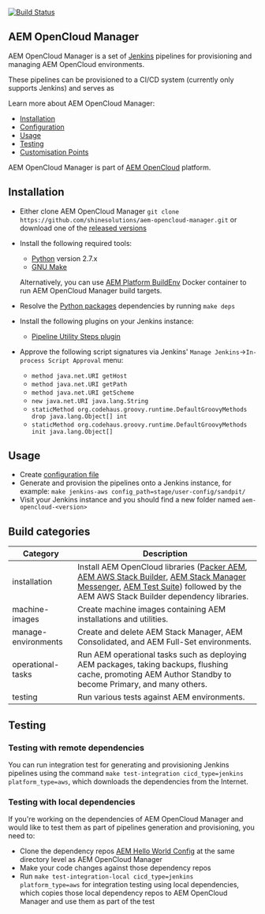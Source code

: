 [![Build Status](https://img.shields.io/travis/shinesolutions/aem-opencloud-manager.svg)](http://travis-ci.org/shinesolutions/aem-opencloud-manager)

AEM OpenCloud Manager
---------------------

AEM OpenCloud Manager is a set of [Jenkins](https://jenkins.io/) pipelines for provisioning and managing AEM OpenCloud environments.

These pipelines can be provisioned to a CI/CD system (currently only supports Jenkins) and serves as

Learn more about AEM OpenCloud Manager:

* [Installation](https://github.com/shinesolutions/aem-opencloud-manager#installation)
* [Configuration](https://github.com/shinesolutions/aem-opencloud-manager/blob/master/docs/configuration.md)
* [Usage](https://github.com/shinesolutions/aem-opencloud-manager#usage)
* [Testing](https://github.com/shinesolutions/aem-opencloud-manager#testing)
* [Customisation Points](https://github.com/shinesolutions/aem-opencloud-manager/blob/master/docs/customisation-points.md)

AEM OpenCloud Manager is part of [AEM OpenCloud](https://aemopencloud.io) platform.

Installation
------------

- Either clone AEM OpenCloud Manager `git clone https://github.com/shinesolutions/aem-opencloud-manager.git` or download one of the [released versions](https://github.com/shinesolutions/aem-opencloud-manager/releases)
- Install the following required tools:
  * [Python](https://www.python.org/downloads/) version 2.7.x
  * [GNU Make](https://www.gnu.org/software/make/)<br/>

  Alternatively, you can use [AEM Platform BuildEnv](https://github.com/shinesolutions/aem-platform-buildenv) Docker container to run AEM OpenCloud Manager build targets.
- Resolve the [Python packages](https://github.com/shinesolutions/aem-opencloud-manager/blob/master/requirements.txt) dependencies by running `make deps`
- Install the following plugins on your Jenkins instance:
  * [Pipeline Utility Steps plugin](https://plugins.jenkins.io/pipeline-utility-steps)
- Approve the following script signatures via Jenkins' `Manage Jenkins`->`In-process Script Approval` menu:
  * `method java.net.URI getHost`
  * `method java.net.URI getPath`
  * `method java.net.URI getScheme`
  * `new java.net.URI java.lang.String`
  * `staticMethod org.codehaus.groovy.runtime.DefaultGroovyMethods drop java.lang.Object[] int`
  * `staticMethod org.codehaus.groovy.runtime.DefaultGroovyMethods init java.lang.Object[]`

Usage
-----

- Create [configuration file](https://github.com/shinesolutions/aem-opencloud-manager/blob/master/docs/configuration.md)
- Generate and provision the pipelines onto a Jenkins instance, for example: `make jenkins-aws config_path=stage/user-config/sandpit/`
- Visit your Jenkins instance and you should find a new folder named `aem-opencloud-<version>`

Build categories
----------------

| Category | Description |
|----------|-------------|
| installation | Install AEM OpenCloud libraries ([Packer AEM](https://github.com/shinesolutions/packer-aem), [AEM AWS Stack Builder](https://github.com/shinesolutions/aem-aws-stack-builder), [AEM Stack Manager Messenger](https://github.com/shinesolutions/aem-stack-manager-messenger), [AEM Test Suite](https://github.com/shinesolutions/aem-test-suite)) followed by the AEM AWS Stack Builder dependency libraries. |
| machine-images | Create machine images containing AEM installations and utilities. |
| manage-environments | Create and delete AEM Stack Manager, AEM Consolidated, and AEM Full-Set environments. |
| operational-tasks | Run AEM operational tasks such as deploying AEM packages, taking backups, flushing cache, promoting AEM Author Standby to become Primary, and many others. |
| testing | Run various tests against AEM environments. |

Testing
-------

### Testing with remote dependencies

You can run integration test for generating and provisioning Jenkins pipelines using the command `make test-integration cicd_type=jenkins platform_type=aws`, which downloads the dependencies from the Internet.

### Testing with local dependencies

If you're working on the dependencies of AEM OpenCloud Manager and would like to test them as part of pipelines generation and provisioning, you need to:

- Clone the dependency repos [AEM Hello World Config](https://github.com/shinesolutions/aem-helloworld-config) at the same directory level as AEM OpenCloud Manager
- Make your code changes against those dependency repos
- Run `make test-integration-local cicd_type=jenkins platform_type=aws` for integration testing using local dependencies, which copies those local dependency repos to AEM OpenCloud Manager and use them as part of the test
